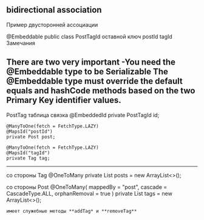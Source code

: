 ##  bidirectional association
Пример двусторонней ассоциации

@Embeddable
public class PostTagId оставной ключ
postId
tagId
Замечания

There are two very important
-You need the @Embeddable type to be Serializable
 The @Embeddable type must override the default equals and hashCode methods based on the two Primary Key identifier values.
--------------
PostTag таблица связка
    @EmbeddedId
    private PostTagId id;

    @ManyToOne(fetch = FetchType.LAZY)
    @MapsId("postId")
    private Post post;

    @ManyToOne(fetch = FetchType.LAZY)
    @MapsId("tagId")
    private Tag tag;

 --------------------------------
 со стороны Tag @OneToMany
 private List<PostTag> posts = new ArrayList<>();

со стороны Post
@OneToMany(
        mappedBy = "post",
        cascade = CascadeType.ALL,
        orphanRemoval = true
    )
    private List<PostTag> tags = new ArrayList<>();

    имеет служебные методы **addTag* и **removeTag**



